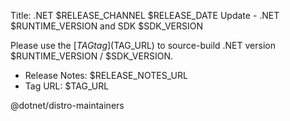 <!-- This file is a template for a GitHub Discussion post.  -->
<!-- The line prefixed by 'Title:' will be submitted as the title of the discussion, and the rest of the file will be submitted as the body. -->
Title: .NET $RELEASE_CHANNEL $RELEASE_DATE Update - .NET $RUNTIME_VERSION and SDK $SDK_VERSION

Please use the [$TAG tag]($TAG_URL) to source-build .NET version $RUNTIME_VERSION / $SDK_VERSION.

- Release Notes: $RELEASE_NOTES_URL
- Tag URL: $TAG_URL

@dotnet/distro-maintainers